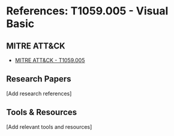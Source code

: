 # References: T1059.005 - Visual Basic

## MITRE ATT&CK
- [MITRE ATT&CK - T1059.005](https://attack.mitre.org/techniques/T1059.005/)

## Research Papers
[Add research references]

## Tools & Resources
[Add relevant tools and resources]
